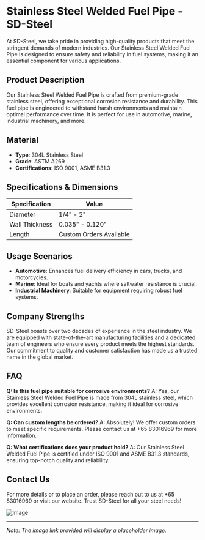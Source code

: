 # Stainless Steel Welded Fuel Pipe - SD-Steel

At SD-Steel, we take pride in providing high-quality products that meet the stringent demands of modern industries. Our Stainless Steel Welded Fuel Pipe is designed to ensure safety and reliability in fuel systems, making it an essential component for various applications.

## Product Description
Our Stainless Steel Welded Fuel Pipe is crafted from premium-grade stainless steel, offering exceptional corrosion resistance and durability. This fuel pipe is engineered to withstand harsh environments and maintain optimal performance over time. It is perfect for use in automotive, marine, industrial machinery, and more.

## Material
- **Type**: 304L Stainless Steel
- **Grade**: ASTM A269
- **Certifications**: ISO 9001, ASME B31.3

## Specifications & Dimensions

| Specification | Value |
|---------------|-------|
| Diameter      | 1/4" - 2" |
| Wall Thickness | 0.035" - 0.120" |
| Length        | Custom Orders Available |

## Usage Scenarios
- **Automotive**: Enhances fuel delivery efficiency in cars, trucks, and motorcycles.
- **Marine**: Ideal for boats and yachts where saltwater resistance is crucial.
- **Industrial Machinery**: Suitable for equipment requiring robust fuel systems.

## Company Strengths
SD-Steel boasts over two decades of experience in the steel industry. We are equipped with state-of-the-art manufacturing facilities and a dedicated team of engineers who ensure every product meets the highest standards. Our commitment to quality and customer satisfaction has made us a trusted name in the global market.

## FAQ

**Q: Is this fuel pipe suitable for corrosive environments?**
A: Yes, our Stainless Steel Welded Fuel Pipe is made from 304L stainless steel, which provides excellent corrosion resistance, making it ideal for corrosive environments.

**Q: Can custom lengths be ordered?**
A: Absolutely! We offer custom orders to meet specific requirements. Please contact us at +65 83016969 for more information.

**Q: What certifications does your product hold?**
A: Our Stainless Steel Welded Fuel Pipe is certified under ISO 9001 and ASME B31.3 standards, ensuring top-notch quality and reliability.

## Contact Us
For more details or to place an order, please reach out to us at +65 83016969 or visit our website. Trust SD-Steel for all your steel needs!

![Image](https://github.com/user-attachments/assets/2567258e-e124-4816-932d-1809bd27ef0b)

---

*Note: The image link provided will display a placeholder image.*